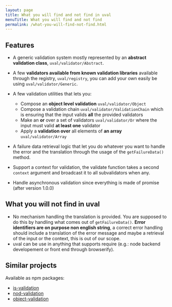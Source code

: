 ```yaml
---
layout: page
title: What you will find and not find in uval
menuTitle: What you will find and not find
permalink: /what-you-will-find-not-find.html
---
```


Features
---

* A generic validation system mostly represented by an **abstract validation class**, `uval/validator/Abstract`.
* A few **validators available from known validation libraries** available through the registry, `uval/registry`, you can add your own easily be using `uval/validator/Generic`.
* A few validation utilities that lets you:

    * Compose an **object level validation** `uval/validator/Object`
    * Compose a validation chain `uval/validator/ValidationChain` which is ensuring that the input valids **all** the provided validators
    * Make an **or** over a set of validators `uval/validator/Or` where the input must valid **at least one** validator
    * Apply a **validation over** all elements of **an array** `uval/validator/Array`

* A failure data retrieval logic that let you do whatever you want to handle the error and the translation through the usage of the `getFailureData()` method.
* Support a context for validation, the validate function takes a second `context` argument and broadcast it to all subvalidators when any.
* Handle asynchronous validation since everything is made of promise (after version 1.0.0)

What you will not find in uval
---

* No mechanism handling the translation is provided. You are supposed to do this by handling what comes out of `getFailureData()`. **Error identifiers are on purpose non english string**, a correct error handling should include a translation of the error message and maybe a retrieval of the input or the context, this is out of our scope.
* uval can be use in anything that supports require (e.g.: node backend developement or front end through browserify).

Similar projects
---

Available as npm packages:

* [is-validation](https://www.npmjs.org/package/is-validation)
* [nod-validation](https://www.npmjs.org/package/nod-validation)
* [object-validation](https://www.npmjs.org/package/object-validation)
